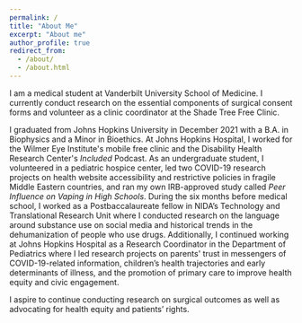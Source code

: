 ```yaml
---
permalink: /
title: "About Me"
excerpt: "About me"
author_profile: true
redirect_from: 
  - /about/
  - /about.html
---
```


I am a medical student at Vanderbilt University School of Medicine. I currently conduct research on the essential components of surgical consent forms and volunteer as a clinic coordinator at the Shade Tree Free Clinic.

I graduated from Johns Hopkins University in December 2021 with a B.A. in Biophysics and a Minor in Bioethics. At Johns Hopkins Hospital, I worked for the Wilmer Eye Institute's mobile free clinic and the Disability Health Research Center's *Included* Podcast. As an undergraduate student, I volunteered in a pediatric hospice center, led two COVID-19 research projects on health website accessibility and restrictive policies in fragile Middle Eastern countries, and ran my own IRB-approved study called *Peer Influence on Vaping in High Schools*. During the six months before medical school, I worked as a Postbaccalaureate fellow in NIDA’s Technology and Translational Research Unit where I conducted research on the language around substance use on social media and historical trends in the dehumanization of people who use drugs. Additionally, I continued working at Johns Hopkins Hospital as a Research Coordinator in the Department of Pediatrics where I led research projects on parents' trust in messengers of COVID-19-related information, children’s health trajectories and early determinants of illness, and the promotion of primary care to improve health equity and civic engagement. 

I aspire to continue conducting research on surgical outcomes as well as advocating for health equity and patients’ rights.
